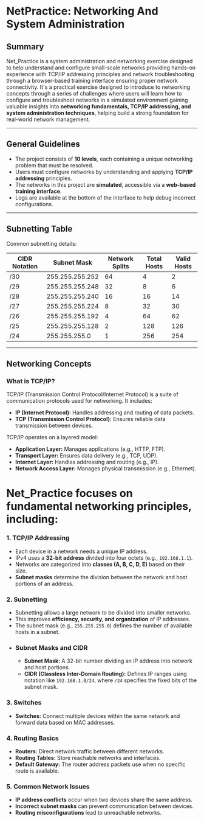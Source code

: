 # NetPractice: Networking And System Administration

## Summary
Net_Practice is a system administration and networking exercise designed to help understand and configure small-scale networks providing hands-on experience with TCP/IP addressing principles and network troubleshooting through a browser-based training interface ensuring proper network connectivity. It's a practical exercise designed to introduce to networking concepts through a series of challenges where users will learn how to configure and troubleshoot networks in a simulated environment gaining valuable insights into **networking fundamentals, TCP/IP addressing, and system administration techniques**, helping build a strong foundation for real-world network management.

---

## General Guidelines
- The project consists of **10 levels**, each containing a unique networking problem that must be resolved.
- Users must configure networks by understanding and applying **TCP/IP addressing** principles.
- The networks in this project are **simulated**, accessible via a **web-based training interface**.
- Logs are available at the bottom of the interface to help debug incorrect configurations.

---

## Subnetting Table
Common subnetting details:

| CIDR Notation | Subnet Mask         | Network Splits | Total Hosts | Valid Hosts |
|---------------|---------------------|----------------|-------------|-------------|
| /30           | 255.255.255.252     | 64             | 4           | 2           |
| /29           | 255.255.255.248     | 32             | 8           | 6           |
| /28           | 255.255.255.240     | 16             | 16          | 14          |
| /27           | 255.255.255.224     | 8              | 32          | 30          |
| /26           | 255.255.255.192     | 4              | 64          | 62          |
| /25           | 255.255.255.128     | 2              | 128         | 126         |
| /24           | 255.255.255.0       | 1              | 256         | 254         |


---

## Networking Concepts
### What is TCP/IP?
TCP/IP (Transmission Control Protocol/Internet Protocol) is a suite of communication protocols used for networking. It includes:
- **IP (Internet Protocol):** Handles addressing and routing of data packets.
- **TCP (Transmission Control Protocol):** Ensures reliable data transmission between devices.

TCP/IP operates on a layered model:
- **Application Layer:** Manages applications (e.g., HTTP, FTP).
- **Transport Layer:** Ensures data delivery (e.g., TCP, UDP).
- **Internet Layer:** Handles addressing and routing (e.g., IP).
- **Network Access Layer:** Manages physical transmission (e.g., Ethernet).

# Net_Practice focuses on fundamental networking principles, including:

### 1. **TCP/IP Addressing**
   - Each device in a network needs a unique IP address.
   - IPv4 uses a **32-bit address** divided into four octets (e.g., `192.168.1.1`).
   - Networks are categorized into **classes (A, B, C, D, E)** based on their size.
   - **Subnet masks** determine the division between the network and host portions of an address.

### 2. **Subnetting**
   - Subnetting allows a large network to be divided into smaller networks.
   - This improves **efficiency, security, and organization** of IP addresses.
   - The subnet mask (e.g., `255.255.255.0`) defines the number of available hosts in a subnet.
   - ### Subnet Masks and CIDR
      - **Subnet Mask:** A 32-bit number dividing an IP address into network and host portions.
      - **CIDR (Classless Inter-Domain Routing):** Defines IP ranges using notation like `192.168.1.0/24`, where `/24` specifies the fixed bits of the subnet mask.

### 3. **Switches**
   - **Switches:** Connect multiple devices within the same network and forward data based on MAC addresses.

### 4. **Routing Basics**
   - **Routers:** Direct network traffic between different networks.
   - **Routing Tables:** Store reachable networks and interfaces.
   - **Default Gateway:** The router address packets use when no specific route is available.

### 5. **Common Network Issues**
   - **IP address conflicts** occur when two devices share the same address.
   - **Incorrect subnet masks** can prevent communication between devices.
   - **Routing misconfigurations** lead to unreachable networks.

